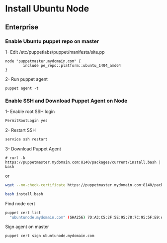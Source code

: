 ﻿# Install Ubuntu Node

## Enterprise

### Enable Ubuntu puppet repo on master

1- Edit /etc/puppetlabs/puppet/manifests/site.pp

```puppet
node "puppetmaster.mydomain.com" {
        include pe_repo::platform::ubuntu_1404_amd64
}
```

2- Run puppet agent

```puppet
puppet agent -t
```

### Enable SSH and Download Puppet Agent on Node

1- Enable root SSH login

```bash
PermitRootLogin yes
```

2- Restart SSH

```bash
service ssh restart
```

3- Download Puppet Agent

```
# curl -k https://puppetmaster.mydomain.com:8140/packages/current/install.bash | bash
```

or

```bash
wget --no-check-certificate https://puppetmaster.mydomain.com:8140/packages/current/install.bash

bash install.bash
```

Find node cert

```bash
puppet cert list
  "ubuntunode.mydomain.com" (SHA256) 7D:A3:C5:2F:5E:95:78:7C:95:5F:E9:A6:56:7A:87:AA:FA:28:FF:13:25:A5:59:DE:E1:76:76:16:6C:7D:C6:8B
```

Sign agent on master

```bash
puppet cert sign ubuntunode.mydomain.com
```



